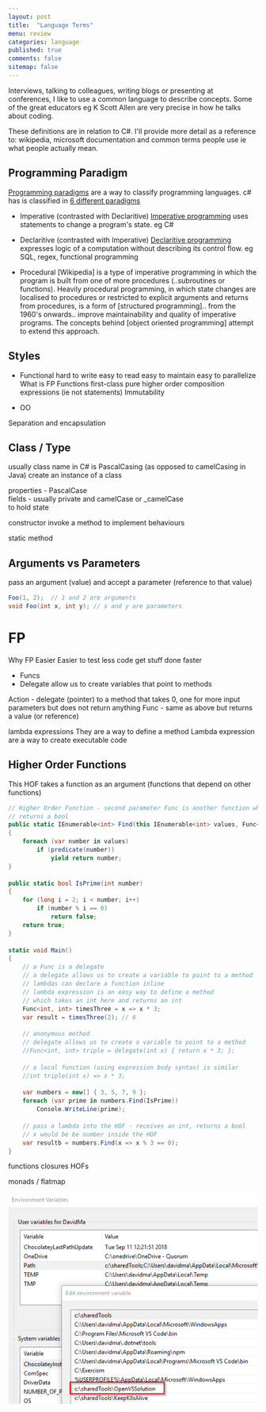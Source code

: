 ```yaml
---
layout: post
title:  "Language Terms"
menu: review
categories: language 
published: true 
comments: false
sitemap: false
---
```

Interviews, talking to colleagues, writing blogs or presenting at conferences, I like to use a common language to describe concepts. Some of the great educators eg K Scott Allen are very precise in how he talks about coding.  

These definitions are in relation to C#. I'll provide more detail as a reference to: wikipedia, microsoft documentation and common terms people use ie what people actually mean. 

## Programming Paradigm 
[Programming paradigms](https://en.wikipedia.org/wiki/Programming_paradigm) are a way to classify programming languages. c# has is classified in [6 different paradigms](https://en.wikipedia.org/wiki/Comparison_of_multi-paradigm_programming_languages)

- Imperative (contrasted with Declaritive)
   [Imperative programming](https://en.wikipedia.org/wiki/Imperative_programming) uses statements to change a program's state. eg C#

- Declaritive (contrasted with Imperative)
   [Declaritive programming](https://en.wikipedia.org/wiki/Declarative_programming) expresses logic of a computation without describing its control flow. eg SQL, regex, functional programming

- Procedural
   [Wikipedia] is a type of imperative programming in which the program is built from one of more procedures (..subroutines or functions). Heavily procedural programming, in which state changes are localised to procedures or restricted to explicit arguments and returns from procedures, is a form of [structured programming].. from the 1960's onwards.. improve maintainability and quality of imperative programs. The concepts behind [object oriented programming] attempt to extend this approach.

## Styles
- Functional 
   hard to write easy to read easy to maintain easy to parallelize
   What is FP Functions first-class pure higher order composition expressions (ie not statements) Immutability

- OO

Separation and encapsulation

## Class / Type
usually class name in C# is PascalCasing (as opposed to camelCasing in Java)
create an instance of a class

properties - PascalCase  
fields - usually private and camelCase or _camelCase  
to hold state

constructor
invoke a method
  to implement behaviours

static method

## Arguments vs Parameters
pass an argument (value) and accept a parameter (reference to that value)
```c#
Foo(1, 2);  // 1 and 2 are arguments
void Foo(int x, int y); // x and y are parameters
```
# FP
Why FP
Easier
Easier to test
less code
get stuff done faster

- Funcs
- Delegate
   allow us to create variables that point to methods

Action - delegate (pointer) to a method that takes 0, one for more input parameters but does not return anything
Func - same as above but returns a value (or reference)


lambda expressions
They are a way to define a method
Lambda expression are a way to create executable code


## Higher Order Functions
This HOF takes a function as an argument (functions that depend on other functions) 
```c#
// Higher Order Function - second parameter Func is another function which takes an int parameter
// returns a bool 
public static IEnumerable<int> Find(this IEnumerable<int> values, Func<int, bool> predicate)
{
    foreach (var number in values)
        if (predicate(number))
            yield return number;
}

public static bool IsPrime(int number)
{
    for (long i = 2; i < number; i++)
        if (number % i == 0)
            return false;
    return true;
}

static void Main()
{
    // a Func is a delegate 
    // a delegate allows us to create a variable to point to a method
    // lambdas can declare a function inline
    // lambda expression is an easy way to define a method
    // which takes an int here and returns an int
    Func<int, int> timesThree = x => x * 3;
    var result = timesThree(2); // 6

    // anonymous method
    // delegate allows us to create a variable to point to a method
    //Func<int, int> triple = delegate(int x) { return x * 3; };

    // a local function (using expression body syntax) is similar
    //int triple(int x) => x * 3;

    var numbers = new[] { 3, 5, 7, 9 };
    foreach (var prime in numbers.Find(IsPrime))
        Console.WriteLine(prime);

    // pass a lambda into the HOF - receives an int, returns a bool
    // x would be be number inside the HOF
    var resultb = numbers.Find(x => x % 3 == 0);
}

```

functions 
closures
HOFs

monads / flatmap


![ps](/assets/2018-11-07/2.png)